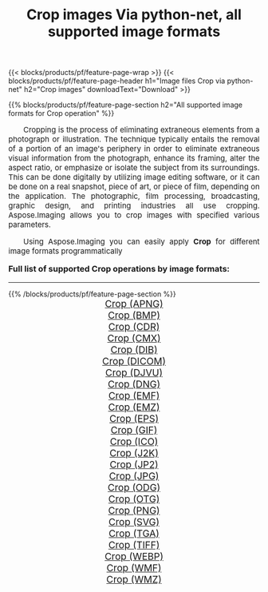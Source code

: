 ﻿---
title: Crop images Via python-net, all supported image formats 
weight: 3920
url: /he/python-net/crop/ 
lang: he
langdirlevel: 2
locales: zh-hans,ja,it,ru,de,es,fr,nl,id,lt,pl,pt,vi,tr,ko,zh-hant,ar,hi,th,sv,cs,uk,he
description: Using Aspose.Imaging you can easily Crop images Via python-net
---

{{< blocks/products/pf/feature-page-wrap >}}
{{< blocks/products/pf/feature-page-header h1="Image files Crop via python-net" h2="Crop images" downloadText="Download" >}}


{{% blocks/products/pf/feature-page-section  h2="All supported image formats for Crop operation" %}}
<p align="justify" style="text-indent:2em;font-size:15px;">
Cropping is the process of eliminating extraneous elements from a photograph or illustration. The technique typically entails the removal of a portion of an image's periphery in order to eliminate extraneous visual information from the photograph, enhance its framing, alter the aspect ratio, or emphasize or isolate the subject from its surroundings. This can be done digitally by utilizing image editing software, or it can be done on a real snapshot, piece of art, or piece of film, depending on the application. The photographic, film processing, broadcasting, graphic design, and printing industries all use cropping. Aspose.Imaging allows you to crop images with specified various parameters.
</p>
<p align="justify" style="text-indent:2em;font-size:15px;">
Using Aspose.Imaging you can easily apply <b>Crop</b> for different image formats programmatically
</p>
<h3 style="margin-top:16px;">
Full list of supported Crop operations by image formats:
</h3>
<hr/>
{{% /blocks/products/pf/feature-page-section %}}
<div class="container-fluid productfamilypage bg-gray">
    <div class="convertypes bg-gray agp-content section">
        <div class="container">
		<div class="row other-converters" style="gap: 10px;font-size: 19px;text-align:center;">
		    <div class='col-md-3 other-converter remove-lp remove-rp'><a href="/imaging/he/python-net/crop/apng/" style="padding:15px;">Crop (APNG)</a></div><div class='col-md-3 other-converter remove-lp remove-rp'><a href="/imaging/he/python-net/crop/bmp/" style="padding:15px;">Crop (BMP)</a></div><div class='col-md-3 other-converter remove-lp remove-rp'><a href="/imaging/he/python-net/crop/cdr/" style="padding:15px;">Crop (CDR)</a></div><div class='col-md-3 other-converter remove-lp remove-rp'><a href="/imaging/he/python-net/crop/cmx/" style="padding:15px;">Crop (CMX)</a></div><div class='col-md-3 other-converter remove-lp remove-rp'><a href="/imaging/he/python-net/crop/dib/" style="padding:15px;">Crop (DIB)</a></div><div class='col-md-3 other-converter remove-lp remove-rp'><a href="/imaging/he/python-net/crop/dicom/" style="padding:15px;">Crop (DICOM)</a></div><div class='col-md-3 other-converter remove-lp remove-rp'><a href="/imaging/he/python-net/crop/djvu/" style="padding:15px;">Crop (DJVU)</a></div><div class='col-md-3 other-converter remove-lp remove-rp'><a href="/imaging/he/python-net/crop/dng/" style="padding:15px;">Crop (DNG)</a></div><div class='col-md-3 other-converter remove-lp remove-rp'><a href="/imaging/he/python-net/crop/emf/" style="padding:15px;">Crop (EMF)</a></div><div class='col-md-3 other-converter remove-lp remove-rp'><a href="/imaging/he/python-net/crop/emz/" style="padding:15px;">Crop (EMZ)</a></div><div class='col-md-3 other-converter remove-lp remove-rp'><a href="/imaging/he/python-net/crop/eps/" style="padding:15px;">Crop (EPS)</a></div><div class='col-md-3 other-converter remove-lp remove-rp'><a href="/imaging/he/python-net/crop/gif/" style="padding:15px;">Crop (GIF)</a></div><div class='col-md-3 other-converter remove-lp remove-rp'><a href="/imaging/he/python-net/crop/ico/" style="padding:15px;">Crop (ICO)</a></div><div class='col-md-3 other-converter remove-lp remove-rp'><a href="/imaging/he/python-net/crop/j2k/" style="padding:15px;">Crop (J2K)</a></div><div class='col-md-3 other-converter remove-lp remove-rp'><a href="/imaging/he/python-net/crop/jp2/" style="padding:15px;">Crop (JP2)</a></div><div class='col-md-3 other-converter remove-lp remove-rp'><a href="/imaging/he/python-net/crop/jpg/" style="padding:15px;">Crop (JPG)</a></div><div class='col-md-3 other-converter remove-lp remove-rp'><a href="/imaging/he/python-net/crop/odg/" style="padding:15px;">Crop (ODG)</a></div><div class='col-md-3 other-converter remove-lp remove-rp'><a href="/imaging/he/python-net/crop/otg/" style="padding:15px;">Crop (OTG)</a></div><div class='col-md-3 other-converter remove-lp remove-rp'><a href="/imaging/he/python-net/crop/png/" style="padding:15px;">Crop (PNG)</a></div><div class='col-md-3 other-converter remove-lp remove-rp'><a href="/imaging/he/python-net/crop/svg/" style="padding:15px;">Crop (SVG)</a></div><div class='col-md-3 other-converter remove-lp remove-rp'><a href="/imaging/he/python-net/crop/tga/" style="padding:15px;">Crop (TGA)</a></div><div class='col-md-3 other-converter remove-lp remove-rp'><a href="/imaging/he/python-net/crop/tiff/" style="padding:15px;">Crop (TIFF)</a></div><div class='col-md-3 other-converter remove-lp remove-rp'><a href="/imaging/he/python-net/crop/webp/" style="padding:15px;">Crop (WEBP)</a></div><div class='col-md-3 other-converter remove-lp remove-rp'><a href="/imaging/he/python-net/crop/wmf/" style="padding:15px;">Crop (WMF)</a></div><div class='col-md-3 other-converter remove-lp remove-rp'><a href="/imaging/he/python-net/crop/wmz/" style="padding:15px;">Crop (WMZ)</a></div>
                </div>
        </div>
    </div>
</div>
<br/>
